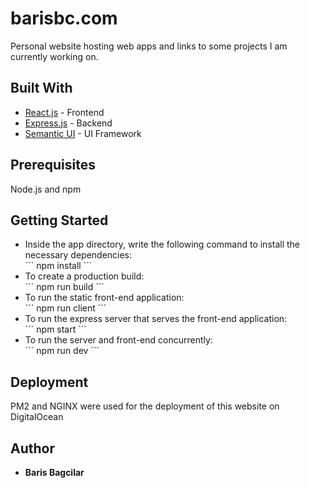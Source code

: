 # barisbc.com

Personal website hosting web apps and links to some projects I am currently working on.

## Built With

* [React.js](https://reactjs.org/) - Frontend
* [Express.js](https://expressjs.com/) - Backend
* [Semantic UI](https://semantic-ui.com/) - UI Framework

## Prerequisites

Node.js and npm

## Getting Started

<ul>
<li>
Inside the app directory, write the following command to install the necessary dependencies:
</li>
```
npm install
```


<li>
To create a production build:
</li>
```
npm run build
```


<li>
To run the static front-end application:
</li>
```
npm run client
```


<li>
To run the express server that serves the front-end application:
</li>
```
npm start
```


<li>
To run the server and front-end concurrently:
</li>
```
npm run dev
```


</ul>

## Deployment

PM2 and NGINX were used for the deployment of this website on DigitalOcean

## Author

* **Baris Bagcilar**
